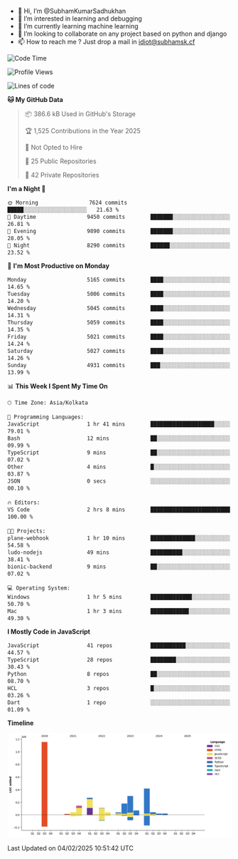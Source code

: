 - 👋 Hi, I’m @SubhamKumarSadhukhan
- 👀 I’m interested in learning and debugging
- 🌱 I’m currently learning machine learning
- 💞️ I’m looking to collaborate on any project based on python and django
- 📫 How to reach me ?
      Just drop a mail in idiot@subhamsk.cf

<!---
SubhamKumarSadhukhan/SubhamKumarSadhukhan is a ✨ special ✨ repository because its `README.md` (this file) appears on your GitHub profile.
You can click the Preview link to take a look at your changes.
--->


<!--START_SECTION:waka-->
![Code Time](http://img.shields.io/badge/Code%20Time-2%2C736%20hrs%2037%20mins-blue)

![Profile Views](http://img.shields.io/badge/Profile%20Views-0-blue)

![Lines of code](https://img.shields.io/badge/From%20Hello%20World%20I%27ve%20Written-2.8%20million%20lines%20of%20code-blue)

**🐱 My GitHub Data** 

> 📦 386.6 kB Used in GitHub's Storage 
 > 
> 🏆 1,525 Contributions in the Year 2025
 > 
> 🚫 Not Opted to Hire
 > 
> 📜 25 Public Repositories 
 > 
> 🔑 42 Private Repositories 
 > 
**I'm a Night 🦉** 

```text
🌞 Morning                7624 commits        █████░░░░░░░░░░░░░░░░░░░░   21.63 % 
🌆 Daytime                9450 commits        ███████░░░░░░░░░░░░░░░░░░   26.81 % 
🌃 Evening                9890 commits        ███████░░░░░░░░░░░░░░░░░░   28.05 % 
🌙 Night                  8290 commits        ██████░░░░░░░░░░░░░░░░░░░   23.52 % 
```
📅 **I'm Most Productive on Monday** 

```text
Monday                   5165 commits        ████░░░░░░░░░░░░░░░░░░░░░   14.65 % 
Tuesday                  5006 commits        ████░░░░░░░░░░░░░░░░░░░░░   14.20 % 
Wednesday                5045 commits        ████░░░░░░░░░░░░░░░░░░░░░   14.31 % 
Thursday                 5059 commits        ████░░░░░░░░░░░░░░░░░░░░░   14.35 % 
Friday                   5021 commits        ████░░░░░░░░░░░░░░░░░░░░░   14.24 % 
Saturday                 5027 commits        ████░░░░░░░░░░░░░░░░░░░░░   14.26 % 
Sunday                   4931 commits        ███░░░░░░░░░░░░░░░░░░░░░░   13.99 % 
```


📊 **This Week I Spent My Time On** 

```text
🕑︎ Time Zone: Asia/Kolkata

💬 Programming Languages: 
JavaScript               1 hr 41 mins        ████████████████████░░░░░   79.01 % 
Bash                     12 mins             ██░░░░░░░░░░░░░░░░░░░░░░░   09.99 % 
TypeScript               9 mins              ██░░░░░░░░░░░░░░░░░░░░░░░   07.02 % 
Other                    4 mins              █░░░░░░░░░░░░░░░░░░░░░░░░   03.87 % 
JSON                     0 secs              ░░░░░░░░░░░░░░░░░░░░░░░░░   00.10 % 

🔥 Editors: 
VS Code                  2 hrs 8 mins        █████████████████████████   100.00 % 

🐱‍💻 Projects: 
plane-webhook            1 hr 10 mins        ██████████████░░░░░░░░░░░   54.58 % 
ludo-nodejs              49 mins             ██████████░░░░░░░░░░░░░░░   38.41 % 
bionic-backend           9 mins              ██░░░░░░░░░░░░░░░░░░░░░░░   07.02 % 

💻 Operating System: 
Windows                  1 hr 5 mins         █████████████░░░░░░░░░░░░   50.70 % 
Mac                      1 hr 3 mins         ████████████░░░░░░░░░░░░░   49.30 % 
```

**I Mostly Code in JavaScript** 

```text
JavaScript               41 repos            ███████████░░░░░░░░░░░░░░   44.57 % 
TypeScript               28 repos            ████████░░░░░░░░░░░░░░░░░   30.43 % 
Python                   8 repos             ██░░░░░░░░░░░░░░░░░░░░░░░   08.70 % 
HCL                      3 repos             █░░░░░░░░░░░░░░░░░░░░░░░░   03.26 % 
Dart                     1 repo              ░░░░░░░░░░░░░░░░░░░░░░░░░   01.09 % 
```



**Timeline**

![Lines of Code chart](https://raw.githubusercontent.com/SubhamKumarSadhukhan/SubhamKumarSadhukhan/main/assets/bar_graph.png)


 Last Updated on 04/02/2025 10:51:42 UTC
<!--END_SECTION:waka-->
